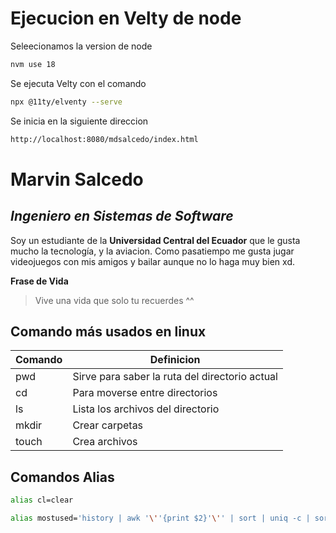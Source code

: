 # Ejecucion en Velty de node

Seleecionamos la version de node 
```sh
nvm use 18
```

Se ejecuta Velty con el comando 

```sh
npx @11ty/elventy --serve
```

Se inicia en la siguiente direccion 
```sh
http://localhost:8080/mdsalcedo/index.html
```

# Marvin Salcedo 

## *Ingeniero en Sistemas de Software*

Soy un estudiante de la **Universidad Central del Ecuador** que le gusta mucho la tecnología, y la aviacion. Como pasatiempo me gusta jugar videojuegos con mis amigos y bailar aunque no lo haga muy bien xd. 

**Frase de Vida**
> Vive una vida que solo tu recuerdes ^^ 

## Comando más usados en linux

| Comando | Definicion |
|---------|------------|
|pwd      |Sirve para saber la ruta del directorio actual|
|cd       |Para moverse entre directorios|
|ls       |Lista los archivos del directorio|
|mkdir    |Crear carpetas|
|touch    |Crea archivos|

## Comandos Alias

```sh
alias cl=clear
```
```sh
alias mostused='history | awk '\''{print $2}'\'' | sort | uniq -c | sort -nr | head -n 10'
```